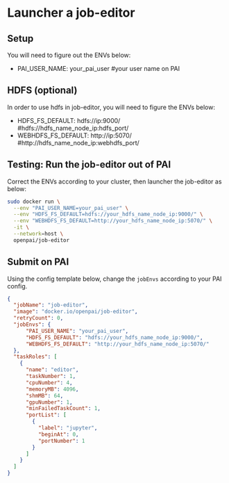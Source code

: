 # Launcher a job-editor

## Setup

You will need to figure out the ENVs below:

- PAI_USER_NAME: your_pai_user #your user name on PAI

## HDFS (optional)

In order to use hdfs in job-editor, you will need to figure the ENVs below:

- HDFS_FS_DEFAULT: hdfs://ip:9000/ #hdfs://hdfs_name_node_ip:hdfs_port/
- WEBHDFS_FS_DEFAULT: http://ip:5070/ #http://hdfs_name_node_ip:webhdfs_port/

## Testing: Run the job-editor out of PAI

Correct the ENVs according to your cluster, then launcher the job-editor as below:

```bash
sudo docker run \
  --env "PAI_USER_NAME=your_pai_user" \
  --env "HDFS_FS_DEFAULT=hdfs://your_hdfs_name_node_ip:9000/" \
  --env "WEBHDFS_FS_DEFAULT=http://your_hdfs_name_node_ip:5070/" \
  -it \
  --network=host \
  openpai/job-editor
```

## Submit on PAI

Using the config template below, change the `jobEnvs` according to your PAI config.

```json
{
  "jobName": "job-editor",
  "image": "docker.io/openpai/job-editor",
  "retryCount": 0,
  "jobEnvs": {
      "PAI_USER_NAME": "your_pai_user",
      "HDFS_FS_DEFAULT": "hdfs://your_hdfs_name_node_ip:9000/",
      "WEBHDFS_FS_DEFAULT": "http://your_hdfs_name_node_ip:5070/"
  },
  "taskRoles": [
    {
      "name": "editor",
      "taskNumber": 1,
      "cpuNumber": 4,
      "memoryMB": 4096,
      "shmMB": 64,
      "gpuNumber": 1,
      "minFailedTaskCount": 1,
      "portList": [
        {
          "label": "jupyter",
          "beginAt": 0,
          "portNumber": 1
        }
      ]
    }
  ]
}
```
